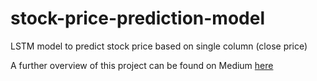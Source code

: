 # stock-price-prediction-model
LSTM model to predict stock price based on single column (close price)

A further overview of this project can be found on Medium [here](https://medium.com/@bgothberg/stock-price-prediction-using-lstm-machine-learning-model-c5cb61d46525)
